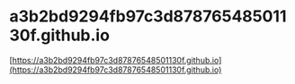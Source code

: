 # a3b2bd9294fb97c3d87876548501130f.github.io
[https://a3b2bd9294fb97c3d87876548501130f.github.io](https://a3b2bd9294fb97c3d87876548501130f.github.io)
